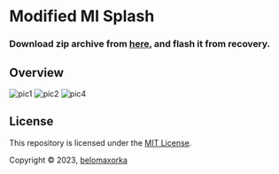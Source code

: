 # Modified MI Splash

### Download zip archive from [here](https://github.com/belomaxorka/poco-x3-pro-MI-splash/releases), and flash it from recovery.

## Overview
![pic1](https://user-images.githubusercontent.com/54049465/222699080-b7b1a304-ffc2-4941-9143-67140239f382.jpg)
![pic2](https://user-images.githubusercontent.com/54049465/222699351-3d86c17f-2627-4319-9bc2-81a22dc7a80b.jpg)
![pic4](https://user-images.githubusercontent.com/54049465/222699560-1eaa9dbd-3cc5-4e42-8fce-f6462c8e4d37.jpg)

## License

This repository is licensed under the [MIT License](LICENSE).

Copyright © 2023, [belomaxorka](https://github.com/belomaxorka)
